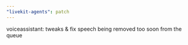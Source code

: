 ```yaml
---
"livekit-agents": patch
---
```


voiceassistant: tweaks & fix speech being removed too soon from the queue
